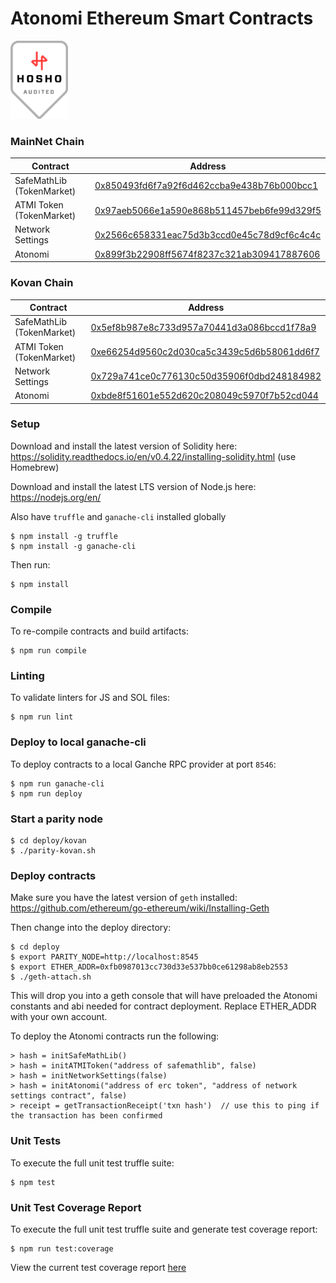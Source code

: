 # Atonomi Ethereum Smart Contracts

<img src="audit/EmblemB.png" alt="Hosho Audited" height="125px"/>

### MainNet Chain

| Contract  | Address |
| ------------- | ------------- |
| SafeMathLib (TokenMarket)  | [0x850493fd6f7a92f6d462ccba9e438b76b000bcc1](https://etherscan.io/address/0x850493fd6f7a92f6d462ccba9e438b76b000bcc1) |
| ATMI Token (TokenMarket)  | [0x97aeb5066e1a590e868b511457beb6fe99d329f5](https://etherscan.io/address/0x97aeb5066e1a590e868b511457beb6fe99d329f5) |
| Network Settings | [0x2566c658331eac75d3b3ccd0e45c78d9cf6c4c4c](https://etherscan.io/address/0x2566c658331eac75d3b3ccd0e45c78d9cf6c4c4c) |
| Atonomi | [0x899f3b22908ff5674f8237c321ab309417887606](https://etherscan.io/address/0x899f3b22908ff5674f8237c321ab309417887606) |

### Kovan Chain

| Contract  | Address |
| ------------- | ------------- |
| SafeMathLib (TokenMarket)  | [0x5ef8b987e8c733d957a70441d3a086bccd1f78a9](https://kovan.etherscan.io/address/0x5ef8b987e8c733d957a70441d3a086bccd1f78a9) |
| ATMI Token (TokenMarket)  | [0xe66254d9560c2d030ca5c3439c5d6b58061dd6f7](https://kovan.etherscan.io/address/0xe66254d9560c2d030ca5c3439c5d6b58061dd6f7) |
| Network Settings | [0x729a741ce0c776130c50d35906f0dbd248184982](https://kovan.etherscan.io/address/0x729a741ce0c776130c50d35906f0dbd248184982) |
| Atonomi | [0xbde8f51601e552d620c208049c5970f7b52cd044](https://kovan.etherscan.io/address/0xbde8f51601e552d620c208049c5970f7b52cd044) |


### Setup

Download and install the latest version of Solidity here: https://solidity.readthedocs.io/en/v0.4.22/installing-solidity.html (use Homebrew)

Download and install the latest LTS version of Node.js here: https://nodejs.org/en/

Also have `truffle` and `ganache-cli` installed globally

```
$ npm install -g truffle
$ npm install -g ganache-cli
```

Then run: 

```
$ npm install
```

### Compile

To re-compile contracts and build artifacts:

```
$ npm run compile
```

### Linting

To validate linters for JS and SOL files:

```
$ npm run lint
```

### Deploy to local ganache-cli

To deploy contracts to a local Ganche RPC provider at port `8546`:

```
$ npm run ganache-cli
$ npm run deploy
```

### Start a parity node

```
$ cd deploy/kovan
$ ./parity-kovan.sh
```

### Deploy contracts

Make sure you have the latest version of `geth` installed: https://github.com/ethereum/go-ethereum/wiki/Installing-Geth

Then change into the deploy directory:

```
$ cd deploy
$ export PARITY_NODE=http://localhost:8545
$ export ETHER_ADDR=0xfb0987013cc730d33e537bb0ce61298ab8eb2553
$ ./geth-attach.sh
```

This will drop you into a geth console that will have preloaded the Atonomi constants and abi needed for contract deployment.  Replace ETHER_ADDR with your own account.

To deploy the Atonomi contracts run the following:
```
> hash = initSafeMathLib()
> hash = initATMIToken("address of safemathlib", false)
> hash = initNetworkSettings(false)
> hash = initAtonomi("address of erc token", "address of network settings contract", false)
> receipt = getTransactionReceipt('txn hash')  // use this to ping if the transaction has been confirmed
```

### Unit Tests

To execute the full unit test truffle suite: 

```
$ npm test
```

### Unit Test Coverage Report

To execute the full unit test truffle suite and generate test coverage report:

```
$ npm run test:coverage
```

View the current test coverage report [here](https://htmlpreview.github.io/?https://raw.githubusercontent.com/atonomi/smart-contracts/master/coverage/contracts/Atonomi.sol.html)
